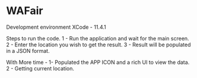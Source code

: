 #  WAFair 

Development environment 
XCode - 11.4.1

Steps to run the code.
1 - Run the application and wait for the main screen.
2 - Enter the location you wish to get the result.
3 - Result will be populated in a JSON format.

With More time - 
1- Populated the APP ICON and a rich UI to view the data.
2 - Getting current location.




